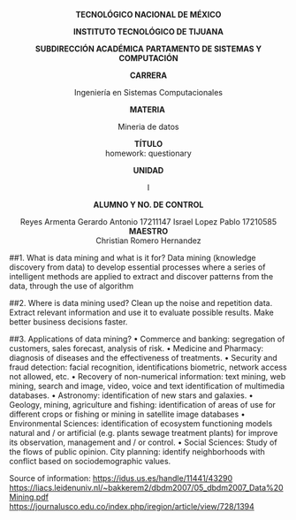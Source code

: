 <div align="center">

**TECNOLÓGICO NACIONAL DE MÉXICO**

**INSTITUTO TECNOLÓGICO DE TIJUANA**

**SUBDIRECCIÓN ACADÉMICA**
**PARTAMENTO DE SISTEMAS Y COMPUTACIÓN**

**CARRERA**

Ingeniería en Sistemas Computacionales

**MATERIA** 

Mineria de datos

**TÍTULO**\
homework: questionary

**UNIDAD**

I

**ALUMNO Y NO. DE CONTROL**

Reyes Armenta Gerardo Antonio 17211147
Israel Lopez Pablo 17210585
**MAESTRO**\
Christian Romero Hernandez

</div>


##1. What is data mining and what is it for?
Data mining (knowledge discovery from data) 
to develop essential processes where a series of intelligent methods are applied to extract and discover patterns from the data, through the use of algorithm

##2. Where is data mining used?
Clean up the noise and repetition data.
Extract relevant information and use it to evaluate possible results.
Make better business decisions faster.

##3. Applications of data mining?
• Commerce and banking: segregation of
customers, sales forecast, analysis of
risk.
• Medicine and Pharmacy: diagnosis of
diseases and the effectiveness of
treatments.
• Security and fraud detection:
facial recognition, identifications
biometric, network access not allowed,
etc.
• Recovery of non-numerical information:
text mining, web mining, search and
image, video, voice and text identification
of multimedia databases.
• Astronomy: identification of new
stars and galaxies.
• Geology, mining, agriculture and fishing:
identification of areas of use for different
crops or fishing or mining
in satellite image databases
• Environmental Sciences: identification of
ecosystem functioning models
natural and / or artificial (e.g. plants
sewage treatment plants) for
improve its observation, management and / or control.
• Social Sciences: Study of the flows of
public opinion. City planning:
identify neighborhoods with conflict based on
sociodemographic values.
</div>

Source of information:
https://idus.us.es/handle/11441/43290
https://liacs.leidenuniv.nl/~bakkerem2/dbdm2007/05_dbdm2007_Data%20Mining.pdf
https://journalusco.edu.co/index.php/iregion/article/view/728/1394
